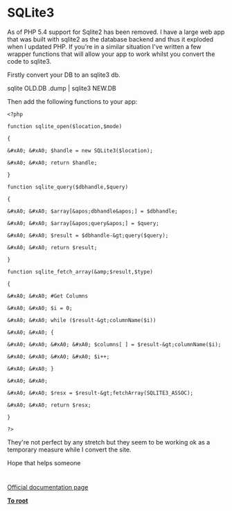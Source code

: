 # SQLite3





As of PHP 5.4 support for Sqlite2 has been removed. I have a large web app that was built with sqlite2 as the database backend and thus it exploded when I updated PHP. If you&apos;re in a similar situation I&apos;ve written a few wrapper functions that will allow your app to work whilst you convert the code to sqlite3. 



Firstly convert your DB to an sqlite3 db. 



sqlite OLD.DB .dump | sqlite3 NEW.DB



Then add the following functions to your app:





```
<?php

function sqlite_open($location,$mode)

{

&#xA0; &#xA0; $handle = new SQLite3($location);

&#xA0; &#xA0; return $handle;

}

function sqlite_query($dbhandle,$query)

{

&#xA0; &#xA0; $array[&apos;dbhandle&apos;] = $dbhandle;

&#xA0; &#xA0; $array[&apos;query&apos;] = $query;

&#xA0; &#xA0; $result = $dbhandle-&gt;query($query);

&#xA0; &#xA0; return $result;

}

function sqlite_fetch_array(&amp;$result,$type)

{

&#xA0; &#xA0; #Get Columns

&#xA0; &#xA0; $i = 0;

&#xA0; &#xA0; while ($result-&gt;columnName($i))

&#xA0; &#xA0; {

&#xA0; &#xA0; &#xA0; &#xA0; $columns[ ] = $result-&gt;columnName($i);

&#xA0; &#xA0; &#xA0; &#xA0; $i++;

&#xA0; &#xA0; }

&#xA0; &#xA0; 

&#xA0; &#xA0; $resx = $result-&gt;fetchArray(SQLITE3_ASSOC);

&#xA0; &#xA0; return $resx;

}

?>
```




They&apos;re not perfect by any stretch but they seem to be working ok as a temporary measure while I convert the site. 

Hope that helps someone

  

#

[Official documentation page](https://www.php.net/manual/en/book.sqlite3.php)

**[To root](/README.md)**